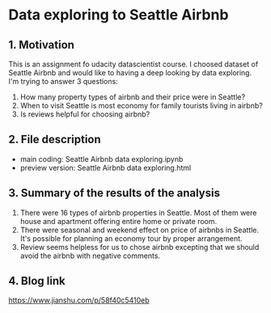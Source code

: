 # Data exploring to Seattle Airbnb

## 1. Motivation

This is an assignment fo udacity datascientist course. I choosed dataset of Seattle Airbnb and would like to having a deep looking by data exploring. I'm trying to answer 3 questions:

1. How many property types of airbnb and their price were in Seattle?
2. When to visit Seattle is most economy for family tourists living in airbnb?
3. Is reviews helpful for choosing airbnb?

## 2. File description

- main coding: Seattle Airbnb data exploring.ipynb
- preview version: Seattle Airbnb data exploring.html


## 3. Summary of the results of the analysis

1. There were 16 types of airbnb properties in Seattle. Most of them were house and apartment offering entire home or private room.
2. There were seasonal and weekend effect on price of airbnbs in Seattle. It's possible for planning an economy tour by proper arrangement.
3. Review seems helpless for us to chose airbnb excepting that we should avoid the airbnb with negative comments.

## 4. Blog link

https://www.jianshu.com/p/58f40c5410eb
